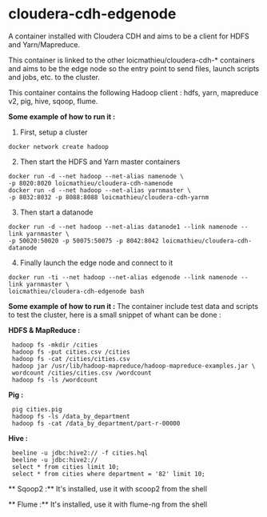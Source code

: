 # cloudera-cdh-edgenode

A container installed with Cloudera CDH and aims to be a client for HDFS and Yarn/Mapreduce.

This container is linked to the other loicmathieu/cloudera-cdh-* containers and aims to be the edge node so the entry point to send files, launch scripts and jobs, etc. to the cluster.

This container contains the following Hadoop client : hdfs, yarn, mapreduce v2, pig, hive, sqoop, flume.

**Some example of how to run it :**
1. First, setup a cluster
```
docker network create hadoop
```

2. Then start the HDFS and Yarn master containers
```
docker run -d --net hadoop --net-alias namenode \
-p 8020:8020 loicmathieu/cloudera-cdh-namenode
docker run -d --net hadoop --net-alias yarnmaster \
-p 8032:8032 -p 8088:8088 loicmathieu/cloudera-cdh-yarnm
```

3. Then start a datanode
```
docker run -d --net hadoop --net-alias datanode1 --link namenode --link yarnmaster \
-p 50020:50020 -p 50075:50075 -p 8042:8042 loicmathieu/cloudera-cdh-datanode
```

4. Finally launch the edge node and connect to it
```
docker run -ti --net hadoop --net-alias edgenode --link namenode --link yarnmaster \
loicmathieu/cloudera-cdh-edgenode bash
```

**Some example of how to run it :**
The container include test data and scripts to test the cluster, here is a small snippet of whant can be done :

**HDFS & MapReduce :**
```
 hadoop fs -mkdir /cities
 hadoop fs -put cities.csv /cities
 hadoop fs -cat /cities/cities.csv
 hadoop jar /usr/lib/hadoop-mapreduce/hadoop-mapreduce-examples.jar \
 wordcount /cities/cities.csv /wordcount
 hadoop fs -ls /wordcount
 ```

 **Pig :**
```
 pig cities.pig
 hadoop fs -ls /data_by_department
 hadoop fs -cat /data_by_department/part-r-00000
 ```

**Hive :**
```
 beeline -u jdbc:hive2:// -f cities.hql
 beeline -u jdbc:hive2://
 select * from cities limit 10;
 select * from cities where department = '82' limit 10;
 ```

** Sqoop2 :**  It's installed, use it with scoop2 from the shell
 
** Flume :**  It's installed, use it with flume-ng from the shell
